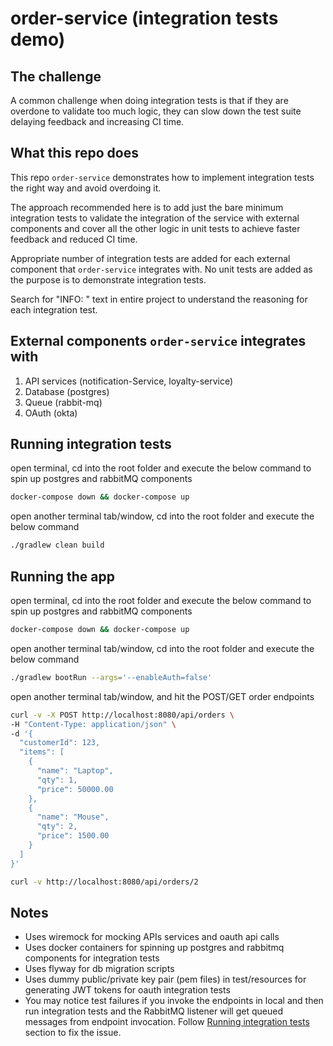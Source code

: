 # order-service (integration tests demo)

## The challenge
A common challenge when doing integration tests is that if they are overdone to validate too much logic, they can slow down the test suite delaying feedback and increasing CI time. 

## What this repo does
This repo `order-service` demonstrates how to implement integration tests the right way and avoid overdoing it.

The approach recommended here is to add just the bare minimum integration tests to validate the integration of the service with external components and cover all the other logic in unit tests to achieve faster feedback and reduced CI time.

Appropriate number of integration tests are added for each external component that `order-service` integrates with. No unit tests are added as the purpose is to demonstrate integration tests.

Search for "INFO: " text in entire project to understand the reasoning for each integration test.

## External components `order-service` integrates with
1. API services (notification-Service, loyalty-service)
2. Database (postgres)
3. Queue (rabbit-mq)
4. OAuth (okta)

## Running integration tests
open terminal, cd into the root folder and execute the below command to spin up postgres and rabbitMQ components
```bash
docker-compose down && docker-compose up
```
open another terminal tab/window, cd into the root folder and execute the below command
```bash
./gradlew clean build
```
## Running the app
open terminal, cd into the root folder and execute the below command to spin up postgres and rabbitMQ components
```bash
docker-compose down && docker-compose up
```
open another terminal tab/window, cd into the root folder and execute the below command
```bash
./gradlew bootRun --args='--enableAuth=false'
```
open another terminal tab/window, and hit the POST/GET order endpoints
```bash
curl -v -X POST http://localhost:8080/api/orders \ 
-H "Content-Type: application/json" \
-d '{
  "customerId": 123,
  "items": [
    {
      "name": "Laptop",
      "qty": 1,
      "price": 50000.00
    },
    {
      "name": "Mouse",
      "qty": 2,
      "price": 1500.00
    }
  ]
}'
```
```bash
curl -v http://localhost:8080/api/orders/2
```

## Notes
- Uses wiremock for mocking APIs services and oauth api calls
- Uses docker containers for spinning up postgres and rabbitmq components for integration tests
- Uses flyway for db migration scripts
- Uses dummy public/private key pair (pem files) in test/resources for generating JWT tokens for oauth integration tests
- You may notice test failures if you invoke the endpoints in local and then run integration tests and the RabbitMQ listener will get queued messages from endpoint invocation. Follow [Running integration tests](#running-integration-tests) section to fix the issue. 